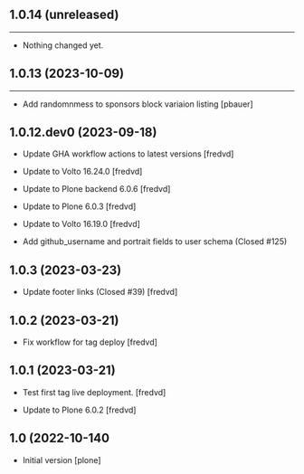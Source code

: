 ## 1.0.14 (unreleased)
----------------------

- Nothing changed yet.


## 1.0.13 (2023-10-09)
------------------------

- Add randomnmess to sponsors block variaion listing [pbauer]


1.0.12.dev0 (2023-09-18)
------------------------

- Update GHA workflow actions to latest versions [fredvd]

- Update to Volto 16.24.0 [fredvd]

- Update to Plone backend 6.0.6 [fredvd]

- Update to Plone 6.0.3 [fredvd]

- Update to Volto 16.19.0 [fredvd]

- Add github_username and portrait fields to user schema (Closed #125)


1.0.3 (2023-03-23)
------------------
- Update footer links (Closed #39) [fredvd]


1.0.2 (2023-03-21)
------------------
- Fix workflow for tag deploy [fredvd]


1.0.1 (2023-03-21)
------------------
- Test first tag live deployment. [fredvd]

- Update to Plone 6.0.2 [fredvd]


1.0 (2022-10-140
----------------
- Initial version [plone]
